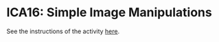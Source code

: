 # ICA16: Simple Image Manipulations
See the instructions of the activity [here](https://docs.google.com/document/d/1Kpbti6cteGml5GsWGKjCvmUh6J1DCdJF0CU1Wq5rbCM/preview).
